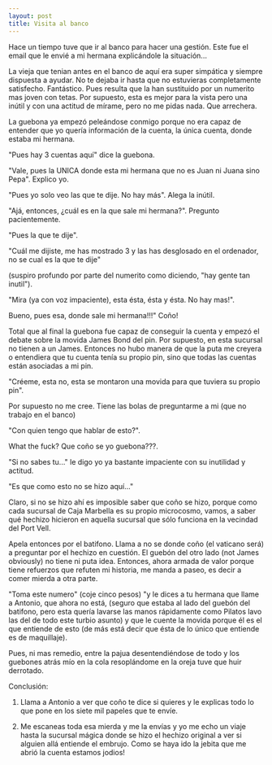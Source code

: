 ```yaml
---
layout: post
title: Visita al banco
---
```


Hace un tiempo tuve que ir al banco para hacer una gestión. Este fue el email que le envié a mi hermana explicándole la situación...

La vieja que tenian antes en el banco de aquí era super simpática y siempre dispuesta a ayudar. No te dejaba ir hasta que no estuvieras completamente satisfecho. Fantástico. Pues resulta que la han sustituido por un numerito mas joven con tetas. Por supuesto, esta es mejor para la vista pero una inútil y con una actitud de mírame, pero no me pidas nada. Que arrechera.

La guebona ya empezó peleándose conmigo porque no era capaz de entender que yo quería información de la cuenta, la única cuenta, donde estaba mi hermana.

"Pues hay 3 cuentas aquí" dice la guebona.

"Vale, pues la UNICA donde esta mi hermana que no es Juan ni Juana sino Pepa".  Explico yo.

"Pues yo solo veo las que te dije. No hay más". Alega la inútil.

"Ajá, entonces, ¿cuál es en la que sale mi hermana?". Pregunto pacientemente.

"Pues la que te dije".

"Cuál me dijiste, me has mostrado 3 y las has desglosado en el ordenador, no se cual es la que te dije"

(suspiro profundo por parte del numerito como diciendo, "hay gente tan inutil").

"Mira (ya con voz impaciente), esta ésta, ésta y ésta. No hay mas!".

Bueno, pues esa, donde sale mi hermana!!!" Coño!

Total que al final la guebona fue capaz de conseguir la cuenta y empezó el debate sobre la movida James Bond del pin. Por supuesto, en esta sucursal no tienen a un James. Entonces no hubo manera de que la puta me creyera o entendiera que tu cuenta tenía su propio pin, sino que todas las cuentas están asociadas a mi pin.

"Créeme, esta no, esta se montaron una movida para que tuviera su propio pin".

Por supuesto no me cree. Tiene las bolas de preguntarme a mi (que no trabajo en el banco)

"Con quien tengo que hablar de esto?".

What the fuck? Que coño se yo guebona???.

"Si no sabes tu..." le digo yo ya bastante impaciente con su inutilidad y actitud.

"Es que como esto no se hizo aquí..."

Claro, si no se hizo ahí es imposible saber que coño se hizo, porque como cada sucursal de Caja Marbella es su propio microcosmo, vamos, a saber qué hechizo hicieron en aquella sucursal que sólo funciona en la vecindad del Port Vell.

Apela entonces por el batifono. Llama a no se donde coño (el vaticano será) a preguntar por el hechizo en cuestión. El guebón del otro lado (not James obviously) no tiene ni puta idea. Entonces, ahora armada de valor porque tiene refuerzos que refuten mi historia, me manda a paseo, es decir a comer mierda a otra parte.

"Toma este numero" (coje cinco pesos) "y le dices a tu hermana que llame a Antonio, que ahora no está, (seguro que estaba al lado del guebón del batifono, pero esta quería lavarse las manos rápidamente como Pilatos lavo las del de todo este turbio asunto) y que le cuente la movida porque él es el que entiende de esto (de más está decir que ésta de lo único que entiende es de maquillaje).

Pues, ni mas remedio, entre la pajua desentendiéndose de todo y los guebones atrás mío en la cola resoplándome en la oreja tuve que huir derrotado.

Conclusión:

1. Llama a Antonio a ver que coño te dice si quieres y le explicas todo lo que pone en los siete mil papeles que te envíe.

2. Me escaneas toda esa mierda y me la envías y yo me echo un viaje hasta la sucursal mágica donde se hizo el hechizo original a ver si alguien allá entiende el embrujo. Como se haya ido la jebita que me abrió la cuenta estamos jodios!

